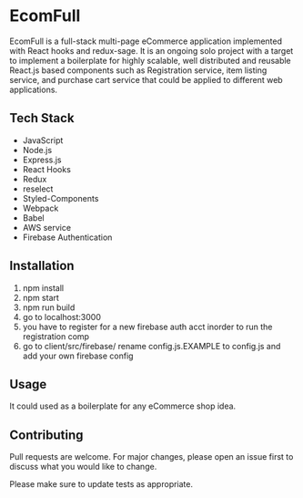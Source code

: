 # EcomFull

EcomFull is a full-stack multi-page eCommerce application implemented with React hooks and redux-sage. It is an ongoing solo project with a target to implement a boilerplate for highly scalable, well distributed and reusable React.js based components such as Registration service, item listing service, and purchase cart service that could be applied to different web applications.


## Tech Stack

- JavaScript
- Node.js
- Express.js
- React Hooks
- Redux
- reselect
- Styled-Components
- Webpack
- Babel
- AWS service
- Firebase Authentication


## Installation

1. npm install
2. npm start
3. npm run build
4. go to localhost:3000
5. you have to register for a new firebase auth acct inorder to run the registration comp
6. go to client/src/firebase/ rename config.js.EXAMPLE to config.js and add your own firebase config

## Usage

It could used as a boilerplate for any eCommerce shop idea.

## Contributing
Pull requests are welcome. For major changes, please open an issue first to discuss what you would like to change.

Please make sure to update tests as appropriate.


